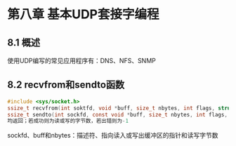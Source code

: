 # 第八章 基本UDP套接字编程

## 8.1 概述
使用UDP编写的常见应用程序有：DNS、NFS、SNMP

## 8.2 recvfrom和sendto函数
```c
#include <sys/socket.h>
ssize_t recvfrom(int soktfd, void *buff, size_t nbytes, int flags, struct sockaddr *from, socklen_t *addrlen);
ssize_t sendto(int sockfd, const void *buff, size_t nbytes, int flags, const struct sockaddr *to, socklen_t addrlen);
均返回；若成功则为读或写的字节数，若出错则为-1
```
sockfd、buff和nbytes：描述符、指向读入或写出缓冲区的指针和读写字节数
